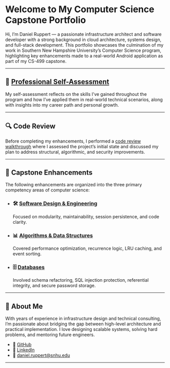 # Welcome to My Computer Science Capstone Portfolio

Hi, I’m Daniel Ruppert — a passionate infrastructure architect and software developer with a strong background in cloud architecture, systems design, and full-stack development. This portfolio showcases the culmination of my work in Southern New Hampshire University’s Computer Science program, highlighting key enhancements made to a real-world Android application as part of my CS-499 capstone.

---

## 📄 [Professional Self-Assessment](self-assessment/index.md)

My self-assessment reflects on the skills I’ve gained throughout the program and how I’ve applied them in real-world technical scenarios, along with insights into my career path and personal growth.

---

## 🔍 Code Review

Before completing my enhancements, I performed a [code review walkthrough](code-review/index.md) where I assessed the project’s initial state and discussed my plan to address structural, algorithmic, and security improvements.

---

## 🚀 Capstone Enhancements

The following enhancements are organized into the three primary competency areas of computer science:

- ### 🛠 [Software Design & Engineering](enhancements/software-engineering/index.md)
  Focused on modularity, maintainability, session persistence, and code clarity.

- ### 📊 [Algorithms & Data Structures](enhancements/software-engineering/index.md)
  Covered performance optimization, recurrence logic, LRU caching, and event sorting.

- ### 🗄 [Databases](enhancements/databases/index.md)
  Involved schema refactoring, SQL injection protection, referential integrity, and secure password storage.

---

## 💼 About Me

With years of experience in infrastructure design and technical consulting, I’m passionate about bridging the gap between high-level architecture and practical implementation. I love designing scalable systems, solving hard problems, and mentoring future engineers.

- 🔗 [GitHub](https://github.com/danruppert-snhu)
- 🔗 [LinkedIn](https://www.linkedin.com/in/daniel-ruppert/)
- 📧 daniel.ruppert@snhu.edu

---

